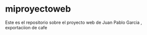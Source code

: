 # miproyectoweb
Este es el repositorio sobre el proyecto web de Juan Pablo Garcia , exportaciion de cafe 
